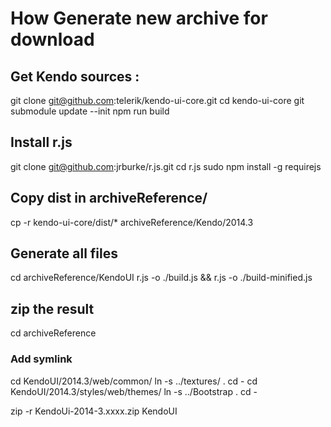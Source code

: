 # How Generate new archive for download

## Get Kendo sources :
git clone git@github.com:telerik/kendo-ui-core.git
cd kendo-ui-core
git submodule update --init
npm run build


## Install r.js
git clone git@github.com:jrburke/r.js.git
cd r.js
sudo npm install -g requirejs

## Copy dist in archiveReference/

cp -r kendo-ui-core/dist/* archiveReference/Kendo/2014.3

## Generate all files

cd archiveReference/KendoUI
r.js -o ./build.js && r.js -o ./build-minified.js

## zip the result

cd archiveReference

### Add symlink
cd KendoUI/2014.3/web/common/
ln -s ../textures/ .
cd -
cd KendoUI/2014.3/styles/web/themes/
ln -s ../Bootstrap .
cd -

zip -r KendoUi-2014-3.xxxx.zip  KendoUI